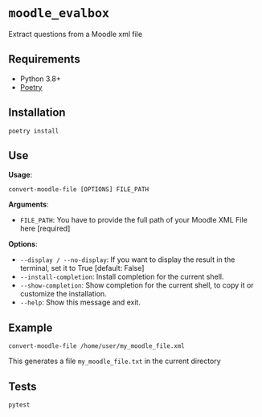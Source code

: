 # `moodle_evalbox`

Extract questions from a Moodle xml file

## Requirements

- Python 3.8+
- [Poetry](https://python-poetry.org/)

## Installation

```console
poetry install
```

## Use

**Usage**:

```console
convert-moodle-file [OPTIONS] FILE_PATH
```

**Arguments**:

- `FILE_PATH`: You have to provide the full path of your Moodle XML File here [required]

**Options**:

- `--display / --no-display`: If you want to display the result in the terminal, set it to True [default: False]
- `--install-completion`: Install completion for the current shell.
- `--show-completion`: Show completion for the current shell, to copy it or customize the installation.
- `--help`: Show this message and exit.

## Example

```console
convert-moodle-file /home/user/my_moodle_file.xml
```

This generates a file `my_moodle_file.txt` in the current directory

## Tests

```console
pytest
```
